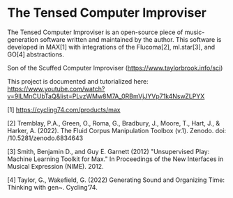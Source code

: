 # The Tensed Computer Improviser

The Tensed Computer Improviser is an open-source piece of music-generation software written and maintained by the author. This software is developed in MAX[1] with integrations of the Flucoma[2], ml.star[3], and GO[4] abstractions.

Son of the Scuffed Computer Improviser (https://www.taylorbrook.info/sci)

This project is documented and tutorialized here: https://www.youtube.com/watch?v=9lLMnCUbTaQ&list=PLvzWMw8M7A_0RBmVjJYVp71k4NswZLPYX


[1]	https://cycling74.com/products/max

[2]	Tremblay, P.A., Green, O., Roma, G., Bradbury, J., Moore, T., Hart, J., & Harker, A. (2022). The Fluid Corpus Manipulation Toolbox (v.1). Zenodo. doi: /10.5281/zenodo.6834643

[3]	Smith, Benjamin D., and Guy E. Garnett (2012) "Unsupervised Play: Machine Learning Toolkit for Max." In Proceedings of the New Interfaces in Musical Expression (NIME). 2012.

[4]	Taylor, G., Wakefield, G. (2022) Generating Sound and Organizing Time: Thinking with gen~.  Cycling’74.
